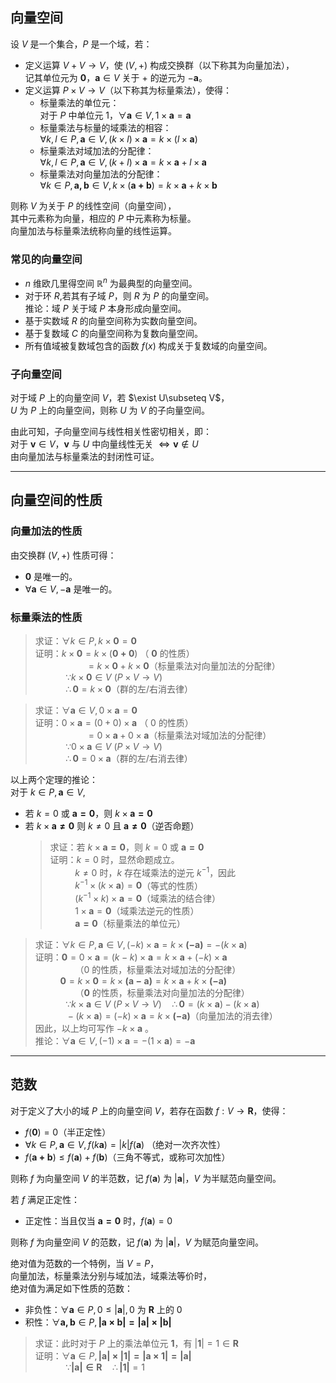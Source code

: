 ## 向量空间
设 $V$ 是一个集合，$P$ 是一个域，若：
- 定义运算 $V+V\rightarrow V$，使 $(V,+)$ 构成交换群（以下称其为向量加法），  
  记其单位元为 $\mathbf{0}$，$\mathbf{a}\in V$ 关于 $+$ 的逆元为 $-\mathbf{a}$。
- 定义运算 $P\times V\rightarrow V$（以下称其为标量乘法），使得：
  - 标量乘法的单位元：  
  	对于 $P$ 中单位元 $1$，$\forall \mathbf{a}\in V,1\times\mathbf{a}=\mathbf{a}$
  - 标量乘法与标量的域乘法的相容：  
  	$\forall k,l\in P,\mathbf{a}\in V,(k\times l)\times\mathbf{a}=k\times(l\times\mathbf{a})$
  - 标量乘法对域加法的分配律：  
  	$\forall k,l\in P,\mathbf{a}\in V,(k+l)\times\mathbf{a}=k\times\mathbf{a}+l\times\mathbf{a}$
  - 标量乘法对向量加法的分配律：  
  	$\forall k\in P,\mathbf{a,b}\in V,k\times(\mathbf{a+b})=k\times\mathbf{a}+k\times\mathbf{b}$

则称 $V$ 为关于 $P$ 的线性空间（向量空间），  
其中元素称为向量，相应的 $P$ 中元素称为标量。  
向量加法与标量乘法统称向量的线性运算。  
### 常见的向量空间
- $n$ 维欧几里得空间 $\mathbb{R}^n$ 为最典型的向量空间。
- 对于环 $R$,若其有子域 $P$，则 $R$ 为 $P$ 的向量空间。  
  推论：域 $P$ 关于域 $P$ 本身形成向量空间。
- 基于实数域 $R$ 的向量空间称为实数向量空间。
- 基于复数域 $C$ 的向量空间称为复数向量空间。
- 所有值域被复数域包含的函数 $f(x)$ 构成关于复数域的向量空间。
### 子向量空间
对于域 $P$ 上的向量空间 $V$，若 $\exist U\subseteq V$，  
$U$ 为 $P$ 上的向量空间，则称 $U$ 为 $V$ 的子向量空间。

由此可知，子向量空间与线性相关性密切相关，即：  
对于 $\mathbf{v}\in V$，$\mathbf{v}$ 与 $U$ 中向量线性无关 $\Leftrightarrow\mathbf{v}\notin U$   
由向量加法与标量乘法的封闭性可证。

------------------
## 向量空间的性质
### 向量加法的性质
由交换群 $(V,+)$ 性质可得：
- $\mathbf{0}$ 是唯一的。
- $\forall\mathbf{a}\in V,-\mathbf{a}$ 是唯一的。
### 标量乘法的性质
> 求证：$\forall k\in P,k\times\mathbf{0}=\mathbf{0}$  
证明：$k\times\mathbf{0}=k\times(\mathbf{0+0})$ （ $\mathbf{0}$ 的性质）  
$\qquad\qquad\quad=k\times\mathbf{0}+k\times\mathbf{0}$（标量乘法对向量加法的分配律）  
$\qquad\quad\because k\times\mathbf{0}\in V$ $(P\times V\rightarrow V)$  
$\qquad\quad\therefore\mathbf{0}=k\times\mathbf{0}$（群的左/右消去律）  

> 求证：$\forall \mathbf{a}\in V,0\times\mathbf{a}=\mathbf{0}$  
证明：$0\times\mathbf{a}=(0+0)\times\mathbf{a}$ （ $0$ 的性质）  
$\qquad\qquad\quad=0\times\mathbf{a}+0\times\mathbf{a}$（标量乘法对域加法的分配律）  
$\qquad\quad\because 0\times\mathbf{a}\in V$ $(P\times V\rightarrow V)$  
$\qquad\quad\therefore\mathbf{0}=0\times\mathbf{a}$（群的左/右消去律）  

以上两个定理的推论：  
对于 $k\in P,\mathbf{a}\in V$,
- 若 $k=0$ 或 $\mathbf{a=0}$，则 $k\times\mathbf{a=0}$
- 若 $k\times\mathbf{a\not=0}$ 则 $k\not=0$ 且 $\mathbf{a\not=0}$（逆否命题）  
  > 求证：若 $k\times\mathbf{a=0}$，则 $k=0$ 或 $\mathbf{a=0}$  
  证明：$k=0$ 时，显然命题成立。  
  $\qquad\ \ k\not=0$ 时，$k$ 存在域乘法的逆元 $k^{-1}$，因此  
  $\qquad\ \ k^{-1}\times(k\times\mathbf{a})=\mathbf{0}$（等式的性质）  
   $\qquad\ \ (k^{-1}\times k)\times\mathbf{a}=\mathbf{0}$（域乘法的结合律）  
   $\qquad\ \ 1\times\mathbf{a}=\mathbf{0}$（域乘法逆元的性质）  
   $\qquad\ \ \mathbf{a=0}$（标量乘法的单位元）
  
> 求证：$\forall k\in P,\mathbf{a}\in V,(-k)\times\mathbf{a}=k\times\mathbf{(-a)}=-(k\times\mathbf{a})$  
证明：$\mathbf{0}=0\times\mathbf{a}=(k-k)\times\mathbf{a}=k\times\mathbf{a}+(-k)\times\mathbf{a}$  
$\qquad\qquad$（$0$ 的性质，标量乘法对域加法的分配律）  
$\qquad\ \ \mathbf{0}=k\times\mathbf{0}=k\times\mathbf{(a-a)}=k\times\mathbf{a}+k\times\mathbf{(-a)}$  
$\qquad\qquad$（$\mathbf{0}$ 的性质，标量乘法对向量加法的分配律）  
$\qquad\quad\because k\times\mathbf{a}\in V$ $(P\times V\rightarrow V)\quad\therefore\mathbf{0}=(k\times\mathbf{a})-(k\times\mathbf{a})$  
$\qquad\quad-(k\times\mathbf{a})=(-k)\times\mathbf{a}=k\times\mathbf{(-a)}$（向量加法的消去律）   
因此，以上均可写作 $-k\times\mathbf{a}$ 。  
推论：$\forall\mathbf{a}\in V,(-1)\times\mathbf{a}=-(1\times\mathbf{a})=-\mathbf{a}$

--------------------------
## 范数
对于定义了大小的域 $P$ 上的向量空间 $V$，若存在函数 $f:V\rightarrow\mathbf{R}$，使得：
- $f(\mathbf{0})=0$（半正定性）
- $\forall k\in P,\mathbf{a}\in V,f(k\mathbf{a})=|k|f(\mathbf{a})$ （绝对一次齐次性）
- $f(\mathbf{a+b})\le f(\mathbf{a})+f(\mathbf{b})$（三角不等式，或称可次加性）  
  
则称 $f$ 为向量空间 $V$ 的半范数，记 $f(\mathbf{a})$ 为 $|\mathbf{a}|$，$V$ 为半赋范向量空间。  

若 $f$ 满足正定性：
- 正定性：当且仅当 $\mathbf{a=0}$ 时，$f(\mathbf{a})=0$  

则称 $f$ 为向量空间 $V$ 的范数，记 $f(\mathbf{a})$ 为 $|\mathbf{a}|$，$V$ 为赋范向量空间。


绝对值为范数的一个特例，当 $V=P$，  
向量加法，标量乘法分别与域加法，域乘法等价时，  
绝对值为满足如下性质的范数：  
- 非负性：$\forall\mathbf{a}\in P,0\le|\mathbf{a}|,0$ 为 $\mathbf{R}$ 上的 $0$
- 积性：$\forall\mathbf{a,b}\in P,\mathbf{|a\times b|=|a|\times|b|}$

> 求证：此时对于 $P$ 上的乘法单位元 $\mathbf{1}$，有 $|\mathbf{1}|=1\in\mathbf{R}$   
证明：$\forall\mathbf{a}\in P,\mathbf{|a|\times|1|=|a\times 1|=|a|}$  
$\qquad\quad\because\mathbf{|a|\in R}\quad\therefore\mathbf{|1|}=1$
